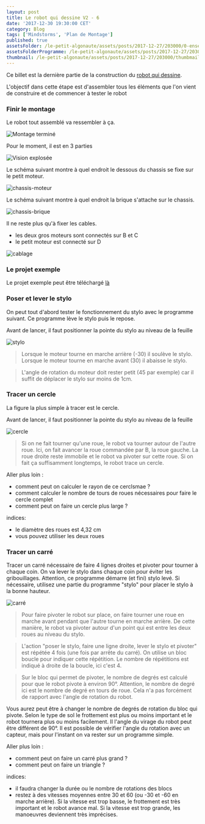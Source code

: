 ```yaml
---
layout: post
title: Le robot qui dessine V2 - 6
date: '2017-12-30 19:30:00 CET'
category: Blog
tags: ['Mindstorms', 'Plan de Montage']
published: true
assetsFolder: /le-petit-algonaute/assets/posts/2017-12-27/203000/0-ensemble
assetsFolderProgramme: /le-petit-algonaute/assets/posts/2017-12-27/203000/5-programme
thumbnail: /le-petit-algonaute/assets/posts/2017-12-27/203000/thumbmail-dessinatorv2-150x150.png
---
```


Ce billet est la dernière partie de la construction du [robot qui dessine]({{site.prefix}}/blog/2017/12/27/le-robot-qui-dessine-v2-1).

L'objectif dans cette étape est d'assembler tous les éléments que l'on vient de construire et de commencer à tester le robot

### Finir le montage

Le robot tout assemblé va ressembler à ça.

![Montage terminé]({{page.assetsFolder}}/dessinateurv2-all-avec-porte-stylo-small.png)

Pour le moment, il est en 3 parties

![Vision explosée]({{page.assetsFolder}}/dessinateurv2-avec-porte-stylo-exploded.png)

Le schéma suivant montre à quel endroit le dessous du chassis se fixe sur le petit moteur.

![chassis-moteur]({{page.assetsFolder}}/chassis-moteur-small.png)

Le schéma suivant montre à quel endroit la brique s'attache sur le chassis.

![chassis-brique]({{page.assetsFolder}}/chassis-brique-small.png)

Il ne reste plus qu'à fixer les cables.
- les deux gros moteurs sont connectés sur B et C
- le petit moteur est connecté sur D

![cablage]({{page.assetsFolder}}/cablage-small.png)

### Le projet exemple

Le projet exemple peut être téléchargé [là]({{page.assetsFolder}}/dessinator-v2.ev3)

### Poser et lever le stylo

On peut tout d'abord tester le fonctionnement du stylo avec le programme suivant. Ce programme lève le stylo puis le repose.

Avant de lancer, il faut positionner la pointe du stylo au niveau de la feuille

![stylo]({{page.assetsFolderProgramme}}/stylo.png)

> Lorsque le moteur tourne en marche arrière (-30) il soulève le stylo.
> Lorsque le moteur tourne en marche avant (30) il abaisse le stylo.

> L'angle de rotation du moteur doit rester petit (45 par exemple) car il suffit de déplacer le stylo sur moins de 1cm.



### Tracer un cercle

La figure la plus simple à tracer est le cercle.

Avant de lancer, il faut positionner la pointe du stylo au niveau de la feuille

![cercle]({{page.assetsFolderProgramme}}/cercle-small.png)

> Si on ne fait tourner qu'une roue, le robot va tourner autour de l'autre roue. Ici, on fait avancer la roue commandée par B, la roue gauche. La roue droite reste immobile et le robot va pivoter sur cette roue. Si on fait ça suffisamment longtemps, le robot trace un cercle.

Aller plus loin :
- comment peut on calculer le rayon de ce cerclsmae ?
- comment calculer le nombre de tours de roues nécessaires pour faire le cercle complet
- comment peut on faire un cercle plus large ?

indices:
- le diamètre des roues est 4,32 cm
- vous pouvez utiliser les deux roues

### Tracer un carré

Tracer un carré nécessaire de faire 4 lignes droites et pivoter pour tourner à chaque coin. On va lever le stylo dans chaque coin pour éviter les gribouillages.
Attention, ce programme démarre (et fini) stylo levé. Si nécessaire, utilisez une partie du programme "stylo" pour  placer le stylo à la bonne hauteur.

![carré]({{page.assetsFolderProgramme}}/carre.png)

> Pour faire pivoter le robot sur place, on faire tourner une roue en marche avant pendant que l'autre tourne en marche arrière. De cette manière, le robot va pivoter autour d'un point qui est entre les deux roues au niveau du stylo.

> L'action "poser le stylo, faire une ligne droite, lever le stylo et pivoter" est répétée 4 fois (une fois par arrête du carré). On utilise un bloc boucle pour indiquer cette répétition. Le nombre de répétitions est indiqué à droite de la boucle, ici c'est 4.

> Sur le bloc qui permet de pivoter, le nombre de degrés est calculé pour que le robot pivote à environ 90°. Attention, le nombre de degré ici est le nombre de degré en tours de roue. Cela n'a pas forcément de rapport avec l'angle de rotation du robot.

Vous aurez peut être à changer le nombre de degrés de rotation du bloc qui pivote. Selon le type de sol le frottement est plus ou moins important et le robot tournera plus ou moins facilement. Il l'angle du virage du robot peut être différent de 90°. Il est possible de vérifier l'angle du rotation avec un capteur, mais pour l'instant on va rester sur un programme simple.


Aller plus loin :
- comment peut on faire un carré plus grand ?
- comment peut on faire un triangle ?

indices:
- il faudra changer la durée ou le nombre de rotations des blocs
- restez à des vitesses moyennes entre 30 et 60 (ou -30 et -60 en marche arrière). Si la vitesse est trop basse, le frottement est très important et le robot avance mal. Si la vitesse est trop grande, les manoeuvres deviennent très imprécises.




